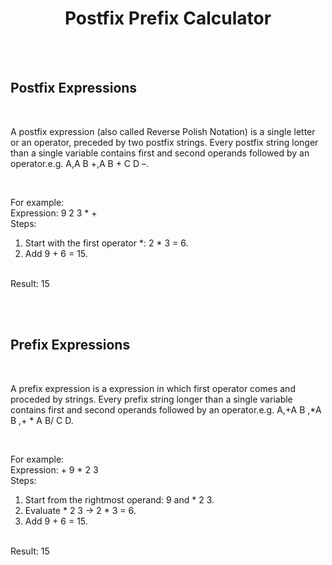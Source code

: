 <h1 style="text-align: center">Postfix Prefix Calculator</h1>
<br>
<br>
<h2>Postfix Expressions</h2>
<br>
<p>A postfix expression (also called Reverse Polish Notation) is a single letter or an operator, preceded by two postfix strings. Every postfix string longer than a single variable contains first and second operands followed by an operator.e.g. A,A B +,A B + C D –.</p>
<br>
<p>For example: 
<br>Expression: 9 2 3 * +
<br>Steps:
<ol>
    <li>Start with the first operator *: 2 * 3 = 6.</li>
    <li>Add 9 + 6 = 15.</li>
</ol>
<br>
Result: 15
</p>
<br>
<br>

<h2>Prefix Expressions</h2>
<br>
<p>A prefix expression is a expression in which first operator comes and proceded by strings. Every prefix string longer than a single variable contains first and second operands followed by an operator.e.g. A,+A B ,*A B ,+ * A B/ C D.</p>
<br>
<p>For example:
<br>Expression: + 9 * 2 3
<br>Steps:
<ol>
    <li>Start from the rightmost operand: 9 and * 2 3.</li>
    <li>Evaluate * 2 3 → 2 * 3 = 6.</li>
    <li>Add 9 + 6 = 15.</li>
</ol>
<br>
Result: 15
</p>
<br>
<br>
